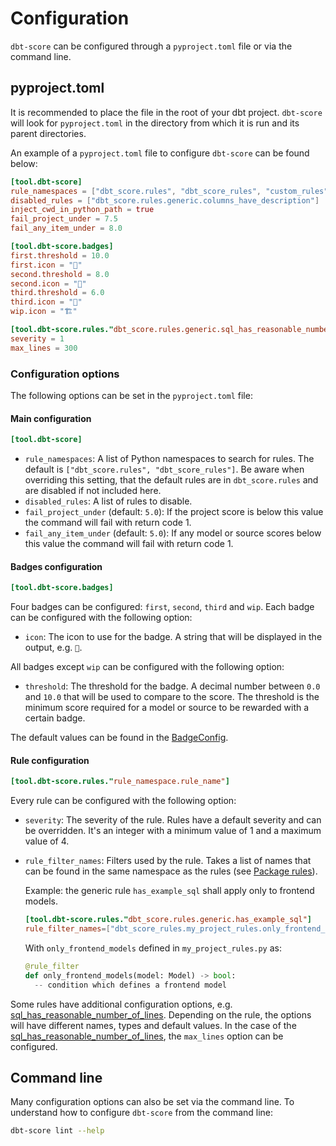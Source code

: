 # Configuration

`dbt-score` can be configured through a `pyproject.toml` file or via the command
line.

## pyproject.toml

It is recommended to place the file in the root of your dbt project. `dbt-score`
will look for `pyproject.toml` in the directory from which it is run and its
parent directories.

An example of a `pyproject.toml` file to configure `dbt-score` can be found
below:

```toml
[tool.dbt-score]
rule_namespaces = ["dbt_score.rules", "dbt_score_rules", "custom_rules"]
disabled_rules = ["dbt_score.rules.generic.columns_have_description"]
inject_cwd_in_python_path = true
fail_project_under = 7.5
fail_any_item_under = 8.0

[tool.dbt-score.badges]
first.threshold = 10.0
first.icon = "🥇"
second.threshold = 8.0
second.icon = "🥈"
third.threshold = 6.0
third.icon = "🥉"
wip.icon = "🏗️"

[tool.dbt-score.rules."dbt_score.rules.generic.sql_has_reasonable_number_of_lines"]
severity = 1
max_lines = 300
```

### Configuration options

The following options can be set in the `pyproject.toml` file:

#### Main configuration

```toml
[tool.dbt-score]
```

- `rule_namespaces`: A list of Python namespaces to search for rules. The
  default is `["dbt_score.rules", "dbt_score_rules"]`. Be aware when overriding
  this setting, that the default rules are in `dbt_score.rules` and are disabled
  if not included here.
- `disabled_rules`: A list of rules to disable.
- `fail_project_under` (default: `5.0`): If the project score is below this
  value the command will fail with return code 1.
- `fail_any_item_under` (default: `5.0`): If any model or source scores below
  this value the command will fail with return code 1.

#### Badges configuration

```toml
[tool.dbt-score.badges]
```

Four badges can be configured: `first`, `second`, `third` and `wip`. Each badge
can be configured with the following option:

- `icon`: The icon to use for the badge. A string that will be displayed in the
  output, e.g. `🥇`.

All badges except `wip` can be configured with the following option:

- `threshold`: The threshold for the badge. A decimal number between `0.0` and
  `10.0` that will be used to compare to the score. The threshold is the minimum
  score required for a model or source to be rewarded with a certain badge.

The default values can be found in the
[BadgeConfig](reference/config.md#dbt_score.config.BadgeConfig).

#### Rule configuration

```toml
[tool.dbt-score.rules."rule_namespace.rule_name"]
```

Every rule can be configured with the following option:

- `severity`: The severity of the rule. Rules have a default severity and can be
  overridden. It's an integer with a minimum value of 1 and a maximum value
  of 4.
- `rule_filter_names`: Filters used by the rule. Takes a list of names that can
  be found in the same namespace as the rules (see
  [Package rules](package_rules.md)).

  Example: the generic rule `has_example_sql` shall apply only to frontend models.
  ```toml
  [tool.dbt-score.rules."dbt_score.rules.generic.has_example_sql"]
  rule_filter_names=["dbt_score_rules.my_project_rules.only_frontend_models"]
  ```
  With `only_frontend_models` defined in `my_project_rules.py` as:
  ```python
  @rule_filter
  def only_frontend_models(model: Model) -> bool:
    -- condition which defines a frontend model
  ```
  
Some rules have additional configuration options, e.g.
[sql_has_reasonable_number_of_lines](rules/generic.md#sql_has_reasonable_number_of_lines).
Depending on the rule, the options will have different names, types and default
values. In the case of the
[sql_has_reasonable_number_of_lines](rules/generic.md#sql_has_reasonable_number_of_lines),
the `max_lines` option can be configured.

## Command line

Many configuration options can also be set via the command line. To understand
how to configure `dbt-score` from the command line:

```bash
dbt-score lint --help
```
